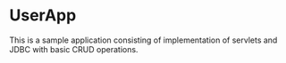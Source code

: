 # UserApp

This is a sample application consisting of implementation of servlets and JDBC with basic CRUD operations. 

